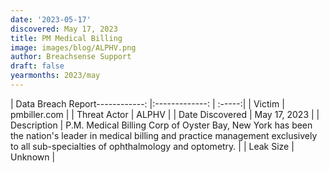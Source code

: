 ```yaml
---
date: '2023-05-17'
discovered: May 17, 2023
title: PM Medical Billing
image: images/blog/ALPHV.png
author: Breachsense Support
draft: false
yearmonths: 2023/may
---
```


| Data Breach Report------------:     |:-------------:    | :-----:|
| Victim      | pmbiller.com      | 
| Threat Actor      | ALPHV      | 
| Date Discovered      | May 17, 2023      | 
| Description      | P.M. Medical Billing Corp of Oyster Bay, New York has been the nation's leader in medical billing and practice management exclusively to all sub-specialties of ophthalmology and optometry.       | 
| Leak Size      | Unknown      | 

